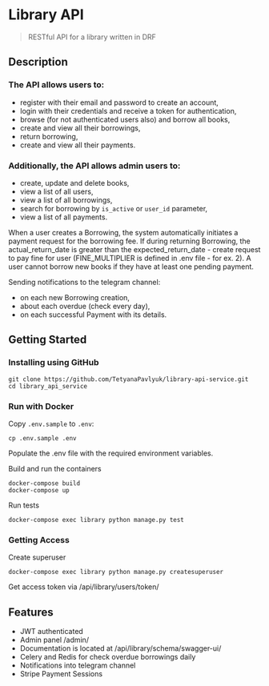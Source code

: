 # Library API

> RESTful API for a library written in DRF 

## Description

### The API allows users to:
- register with their email and password to create an account,
- login with their credentials and receive a token for authentication,
- browse (for not authenticated users also) and borrow all books,
- create and view all their borrowings,
- return borrowing,
- create and view all their payments.

### Additionally, the API allows admin users to:
- create, update and delete books,
- view a list of all users,
- view a list of all borrowings,
- search for borrowing by `is_active` or `user_id` parameter,
- view a list of all payments.

When a user creates a Borrowing, the system automatically initiates a payment request for the borrowing fee.
If during returning Borrowing, the actual_return_date is greater 
than the expected_return_date - create request to pay fine for user (FINE_MULTIPLIER 
is defined in .env file - for ex. 2).
A user cannot borrow new books if they have at least one pending payment.

Sending notifications to the telegram channel: 
- on each new Borrowing creation,
- about each overdue (check every day),
- on each successful Payment with its details.

## Getting Started

### Installing using GitHub

```shell
git clone https://github.com/TetyanaPavlyuk/library-api-service.git
cd library_api_service
```

### Run with Docker

Copy `.env.sample` to `.env`:
```shell
cp .env.sample .env
```
Populate the .env file with the required environment variables.

Build and run the containers
```shell
docker-compose build
docker-compose up
```

Run tests
```shell
docker-compose exec library python manage.py test
```

### Getting Access

Create superuser
```shell
docker-compose exec library python manage.py createsuperuser
```
Get access token via /api/library/users/token/

## Features

* JWT authenticated
* Admin panel /admin/
* Documentation is located at /api/library/schema/swagger-ui/
* Celery and Redis for check overdue borrowings daily
* Notifications into telegram channel
* Stripe Payment Sessions

